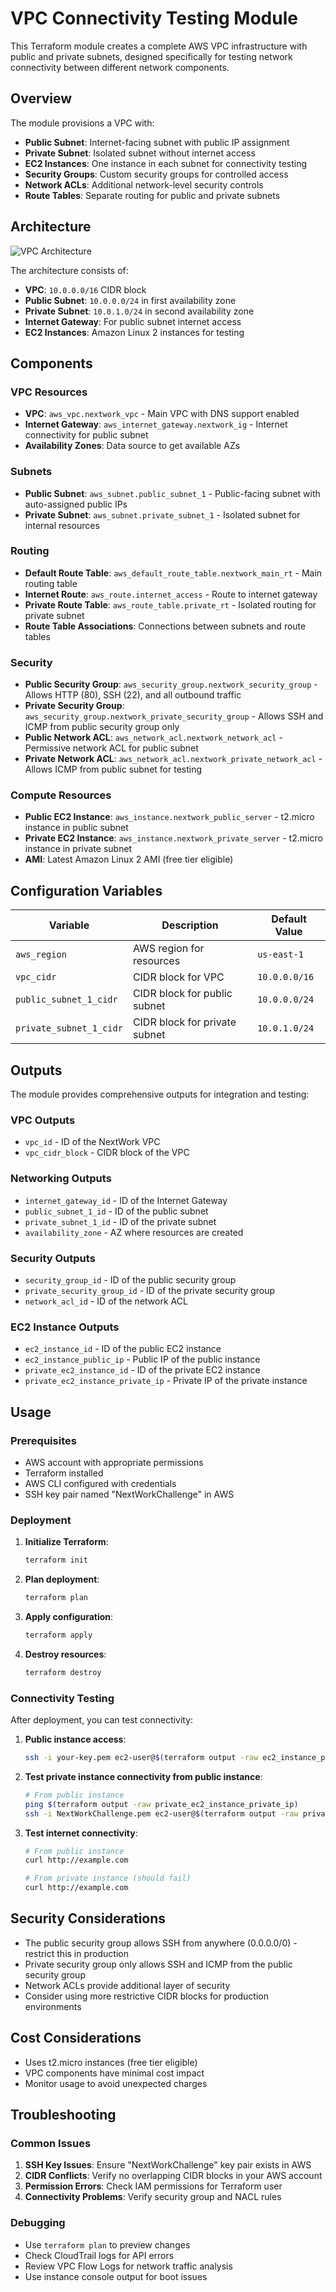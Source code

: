 # VPC Connectivity Testing Module

This Terraform module creates a complete AWS VPC infrastructure with public and private subnets, designed specifically for testing network connectivity between different network components.

## Overview

The module provisions a VPC with:
- **Public Subnet**: Internet-facing subnet with public IP assignment
- **Private Subnet**: Isolated subnet without internet access
- **EC2 Instances**: One instance in each subnet for connectivity testing
- **Security Groups**: Custom security groups for controlled access
- **Network ACLs**: Additional network-level security controls
- **Route Tables**: Separate routing for public and private subnets

## Architecture

![VPC Architecture](architechture.png)

The architecture consists of:
- **VPC**: `10.0.0.0/16` CIDR block
- **Public Subnet**: `10.0.0.0/24` in first availability zone
- **Private Subnet**: `10.0.1.0/24` in second availability zone
- **Internet Gateway**: For public subnet internet access
- **EC2 Instances**: Amazon Linux 2 instances for testing

## Components

### VPC Resources
- **VPC**: `aws_vpc.nextwork_vpc` - Main VPC with DNS support enabled
- **Internet Gateway**: `aws_internet_gateway.nextwork_ig` - Internet connectivity for public subnet
- **Availability Zones**: Data source to get available AZs

### Subnets
- **Public Subnet**: `aws_subnet.public_subnet_1` - Public-facing subnet with auto-assigned public IPs
- **Private Subnet**: `aws_subnet.private_subnet_1` - Isolated subnet for internal resources

### Routing
- **Default Route Table**: `aws_default_route_table.nextwork_main_rt` - Main routing table
- **Internet Route**: `aws_route.internet_access` - Route to internet gateway
- **Private Route Table**: `aws_route_table.private_rt` - Isolated routing for private subnet
- **Route Table Associations**: Connections between subnets and route tables

### Security
- **Public Security Group**: `aws_security_group.nextwork_security_group` - Allows HTTP (80), SSH (22), and all outbound traffic
- **Private Security Group**: `aws_security_group.nextwork_private_security_group` - Allows SSH and ICMP from public security group only
- **Public Network ACL**: `aws_network_acl.nextwork_network_acl` - Permissive network ACL for public subnet
- **Private Network ACL**: `aws_network_acl.nextwork_private_network_acl` - Allows ICMP from public subnet for testing

### Compute Resources
- **Public EC2 Instance**: `aws_instance.nextwork_public_server` - t2.micro instance in public subnet
- **Private EC2 Instance**: `aws_instance.nextwork_private_server` - t2.micro instance in private subnet
- **AMI**: Latest Amazon Linux 2 AMI (free tier eligible)

## Configuration Variables

| Variable | Description | Default Value |
|----------|-------------|---------------|
| `aws_region` | AWS region for resources | `us-east-1` |
| `vpc_cidr` | CIDR block for VPC | `10.0.0.0/16` |
| `public_subnet_1_cidr` | CIDR block for public subnet | `10.0.0.0/24` |
| `private_subnet_1_cidr` | CIDR block for private subnet | `10.0.1.0/24` |

## Outputs

The module provides comprehensive outputs for integration and testing:

### VPC Outputs
- `vpc_id` - ID of the NextWork VPC
- `vpc_cidr_block` - CIDR block of the VPC

### Networking Outputs
- `internet_gateway_id` - ID of the Internet Gateway
- `public_subnet_1_id` - ID of the public subnet
- `private_subnet_1_id` - ID of the private subnet
- `availability_zone` - AZ where resources are created

### Security Outputs
- `security_group_id` - ID of the public security group
- `private_security_group_id` - ID of the private security group
- `network_acl_id` - ID of the network ACL

### EC2 Instance Outputs
- `ec2_instance_id` - ID of the public EC2 instance
- `ec2_instance_public_ip` - Public IP of the public instance
- `private_ec2_instance_id` - ID of the private EC2 instance
- `private_ec2_instance_private_ip` - Private IP of the private instance

## Usage

### Prerequisites
- AWS account with appropriate permissions
- Terraform installed
- AWS CLI configured with credentials
- SSH key pair named "NextWorkChallenge" in AWS

### Deployment

1. **Initialize Terraform**:
   ```bash
   terraform init
   ```

2. **Plan deployment**:
   ```bash
   terraform plan
   ```

3. **Apply configuration**:
   ```bash
   terraform apply
   ```

4. **Destroy resources**:
   ```bash
   terraform destroy
   ```

### Connectivity Testing

After deployment, you can test connectivity:

1. **Public instance access**:
   ```bash
   ssh -i your-key.pem ec2-user@$(terraform output -raw ec2_instance_public_ip)
   ```

2. **Test private instance connectivity from public instance**:
   ```bash
   # From public instance
   ping $(terraform output -raw private_ec2_instance_private_ip)
   ssh -i NextWorkChallenge.pem ec2-user@$(terraform output -raw private_ec2_instance_private_ip)
   ```

3. **Test internet connectivity**:
   ```bash
   # From public instance
   curl http://example.com
   
   # From private instance (should fail)
   curl http://example.com
   ```

## Security Considerations

- The public security group allows SSH from anywhere (0.0.0.0/0) - restrict this in production
- Private security group only allows SSH and ICMP from the public security group
- Network ACLs provide additional layer of security
- Consider using more restrictive CIDR blocks for production environments

## Cost Considerations

- Uses t2.micro instances (free tier eligible)
- VPC components have minimal cost impact
- Monitor usage to avoid unexpected charges

## Troubleshooting

### Common Issues

1. **SSH Key Issues**: Ensure "NextWorkChallenge" key pair exists in AWS
2. **CIDR Conflicts**: Verify no overlapping CIDR blocks in your AWS account
3. **Permission Errors**: Check IAM permissions for Terraform user
4. **Connectivity Problems**: Verify security group and NACL rules

### Debugging

- Use `terraform plan` to preview changes
- Check CloudTrail logs for API errors
- Review VPC Flow Logs for network traffic analysis
- Use instance console output for boot issues

